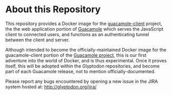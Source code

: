 
About this Repository
=====================

This repository provides a Docker image for the
[guacamole-client](https://github.com/glyptodon/guacamole-client/) project, the
the web application portion of [Guacamole](http://guac-dev.org/) which serves
the JavaScript client to connected users, and functions as an authenticating
tunnel between the client and server.

Although intended to become the officially-maintained Docker image for the
guacamole-client portion of the [Guacamole project](http://guac-dev.org/), this
is our first adventure into the world of Docker, and is thus experimental. Once
it proves itself, this will be adopted within the Glyptodon repositories, and
become part of each Guacamole release, not to mention officially-documented.

Please report any bugs encountered by opening a new issue in the JIRA system
hosted at: http://glyptodon.org/jira/

